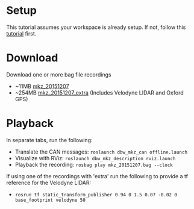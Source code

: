 # Setup
This tutorial assumes your workspace is already setup. If not, follow this [tutorial](ROS_SETUP.md) first.

# Download
Download one or more bag file recordings

* ~11MB [mkz_20151207](https://bitbucket.org/DataspeedInc/dbw_mkz_ros/downloads/mkz_20151207.bag)
* ~254MB [mkz_20151207_extra](https://bitbucket.org/DataspeedInc/dbw_mkz_ros/downloads/mkz_20151207_extra.bag.tar.gz) (Includes Velodyne LIDAR and Oxford GPS)

# Playback
In separate tabs, run the following:

* Translate the CAN messages: ```roslaunch dbw_mkz_can offline.launch```
* Visualize with RViz: ```roslaunch dbw_mkz_description rviz.launch```
* Playback the recording: ```rosbag play mkz_20151207.bag --clock```

If using one of the recordings with 'extra' run the following to provide a tf reference for the Velodyne LIDAR:

* ```rosrun tf static_transform_publisher 0.94 0 1.5 0.07 -0.02 0 base_footprint velodyne 50```
